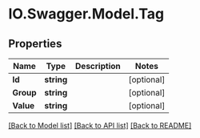 # IO.Swagger.Model.Tag
## Properties

Name | Type | Description | Notes
------------ | ------------- | ------------- | -------------
**Id** | **string** |  | [optional] 
**Group** | **string** |  | [optional] 
**Value** | **string** |  | [optional] 

[[Back to Model list]](../README.md#documentation-for-models) [[Back to API list]](../README.md#documentation-for-api-endpoints) [[Back to README]](../README.md)

